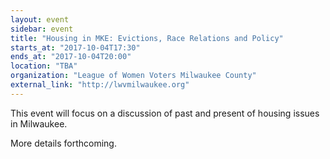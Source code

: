```yaml
---
layout: event
sidebar: event
title: "Housing in MKE: Evictions, Race Relations and Policy"
starts_at: "2017-10-04T17:30"
ends_at: "2017-10-04T20:00"
location: "TBA"
organization: "League of Women Voters Milwaukee County"
external_link: "http://lwvmilwaukee.org"
---
```


This event will focus on a discussion of past and present of housing issues in Milwaukee.

More details forthcoming.
